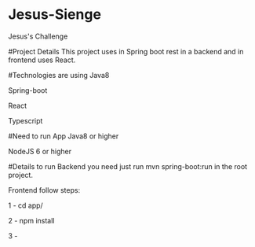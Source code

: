 # Jesus-Sienge
Jesus's Challenge

#Project Details
This project uses in Spring boot rest in a backend and in frontend uses React.


#Technologies are using
Java8

Spring-boot

React

Typescript

#Need to run App
Java8 or higher

NodeJS 6 or higher


#Details to run
Backend you need just run mvn spring-boot:run in the root project.

Frontend follow steps:

1 - cd app/

2 - npm install

3 - 
